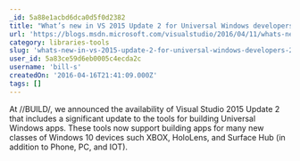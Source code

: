 ```yaml
---
_id: 5a88e1acbd6dca0d5f0d2382
title: "What’s new in VS 2015 Update 2 for Universal Windows developers"
url: 'https://blogs.msdn.microsoft.com/visualstudio/2016/04/11/whats-new-in-vs-2015-update-2-for-universal-windows-developers/'
category: libraries-tools
slug: 'whats-new-in-vs-2015-update-2-for-universal-windows-developers-2'
user_id: 5a83ce59d6eb0005c4ecda2c
username: 'bill-s'
createdOn: '2016-04-16T21:41:09.000Z'
tags: []
---
```


At //BUILD/, we announced the availability of Visual Studio 2015 Update 2 that includes a significant update to the tools for building Universal Windows apps. These tools now support building apps for many new classes of Windows 10 devices such XBOX, HoloLens, and Surface Hub (in addition to Phone, PC, and IOT). 
